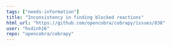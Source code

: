 ```yaml
---
tags: ["needs-information"]
title: "Inconsistency in finding blocked reactions"
html_url: "https://github.com/opencobra/cobrapy/issues/838"
user: "hvdinh16"
repo: "opencobra/cobrapy"
---
```



